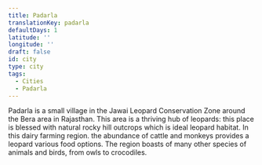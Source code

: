 ```yaml
---
title: Padarla
translationKey: padarla
defaultDays: 1
latitude: ''
longitude: ''
draft: false
id: city
type: city
tags:
  - Cities
  - Padarla
---
```

Padarla is a small village in the Jawai Leopard Conservation Zone around the Bera area in Rajasthan. This area is a thriving hub of leopards: this place is blessed with natural rocky hill outcrops which is ideal leopard habitat. In this dairy farming region. the abundance of cattle and monkeys provides a leopard various food options. The region boasts of many other species of animals and birds, from owls to crocodiles. 